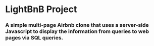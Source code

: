 # LightBnB Project
### A simple multi-page Airbnb clone that uses a server-side Javascript to display the information from queries to web pages via SQL queries.